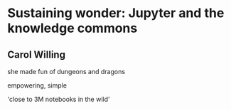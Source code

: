 # Sustaining wonder: Jupyter and the knowledge commons

## Carol Willing

she made fun of dungeons and dragons

empowering, simple

'close to 3M notebooks in the wild'

